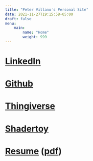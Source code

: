 ```yaml
---
title: "Peter Villano's Personal Site"
date: 2021-11-27T19:15:58-05:00
draft: false
menu:
    main:
        name: "Home"
        weight: 999
---
```

# [LinkedIn](https://www.linkedin.com/in/pvillan/)

# [Github](https://github.com/pvillano)

# [Thingiverse](https://www.thingiverse.com/pvillano/designs)

# [Shadertoy](https://www.shadertoy.com/user/pvillano)

# [Resume](resume.html) ([pdf](peter-villano-resume.pdf))